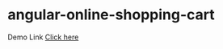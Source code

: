 # angular-online-shopping-cart

Demo Link [Click here](https://angular-1ycpok.stackblitz.io/signIn)
